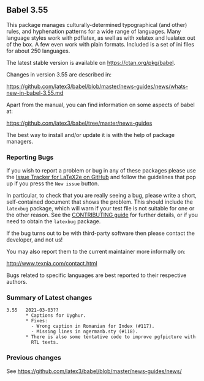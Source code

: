 ## Babel 3.55

This package manages culturally-determined typographical (and other)
rules, and hyphenation patterns for a wide range of languages. Many
language styles work with pdflatex, as well as with xelatex and
lualatex out of the box. A few even work with plain formats. Included
is a set of ini files for about 250 languages.

The latest stable version is available on <https://ctan.org/pkg/babel>.

Changes in version 3.55 are described in:

https://github.com/latex3/babel/blob/master/news-guides/news/whats-new-in-babel-3.55.md

Apart from the manual, you can find information on some aspects of babel at:

https://github.com/latex3/babel/tree/master/news-guides

The best way to install and/or update it is with the help of package
managers.

### Reporting Bugs

If you wish to report a problem or bug in any of these packages please
use the
[Issue Tracker for LaTeX2e on GitHub](https://github.com/latex3/babel/issues)
and follow the guidelines that pop up if you press the `New issue`
button.

In particular, to check that you are really seeing a bug, please write
a short, self-contained document that shows the problem. This should
include the `latexbug` package, which will warn if your test file is
not suitable for one or the other reason. See the
[CONTRIBUTING guide](https://github.com/latex3/latex2e/blob/master/CONTRIBUTING.md)
for further details, or if you need to obtain the `latexbug` package.

If the bug turns out to be with third-party software then please
contact the developer, and not us!

You may also report them to the current maintainer more informally on:

   http://www.texnia.com/contact.html

Bugs related to specific languages are best reported to their
respective authors.

### Summary of Latest changes
```
3.55   2021-03-03??
       * Captions for Uyghur.
       * Fixes:
         - Wrong caption in Romanian for Index (#117).
         - Missing lines in ngermanb.sty (#118).
       * There is also some tentative code to improve pgfpicture with
         RTL texts.
```

### Previous changes

See https://github.com/latex3/babel/blob/master/news-guides/news/

